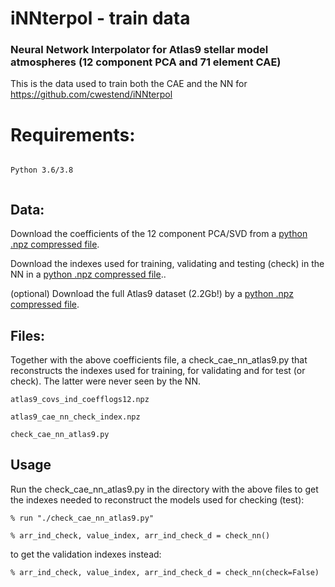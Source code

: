 # iNNterpol - train data
### Neural Network Interpolator for Atlas9 stellar model atmospheres (12 component PCA and 71 element CAE)


This is the data used to train both the CAE and the NN for https://github.com/cwestend/iNNterpol


# Requirements:


```

Python 3.6/3.8 


```
## Data:

Download the coefficients of the 12 component PCA/SVD from a [python .npz compressed file](https://cloud.iac.es/index.php/s/oNjrKkPHjn42fbe).

Download the indexes used for training, validating and testing (check) in the NN in a [python .npz compressed file](https://cloud.iac.es/index.php/s/XokeDEQ3eHowtwZ)..

(optional) Download the full Atlas9 dataset (2.2Gb!) by a [python .npz compressed file](https://cloud.iac.es/index.php/s/aEBE2dAao4Wc6JF). 

## Files:

Together with the above coefficients file, a check_cae_nn_atlas9.py that reconstructs the indexes used for training, for
validating and for test (or check). The latter were never seen by the NN.

```
atlas9_covs_ind_coefflogs12.npz

atlas9_cae_nn_check_index.npz

check_cae_nn_atlas9.py 

```

## Usage

Run the check_cae_nn_atlas9.py in the directory with the above files to get the indexes needed to reconstruct the models used for checking (test):

```
% run "./check_cae_nn_atlas9.py"

% arr_ind_check, value_index, arr_ind_check_d = check_nn()
```

to get the validation indexes instead:

```
% arr_ind_check, value_index, arr_ind_check_d = check_nn(check=False)
```


